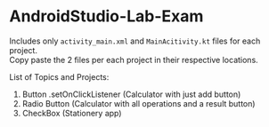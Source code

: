 # AndroidStudio-Lab-Exam

Includes only `activity_main.xml` and `MainAcitivity.kt` files for each project.  
Copy paste the 2 files per each project in their respective locations.

List of Topics and Projects:
1. Button .setOnClickListener (Calculator with just add button)
2. Radio Button (Calculator with all operations and a result button)
3. CheckBox (Stationery app)
